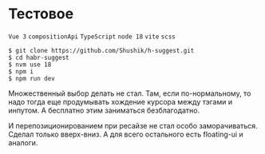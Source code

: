 # Тестовое

`Vue 3` `compositionApi` `TypeScript` `node 18` `vite` `scss`

```console
$ git clone https://github.com/Shushik/h-suggest.git
$ cd habr-suggest
$ nvm use 18
$ npm i
$ npm run dev
```

Множественный выбор делать не стал. Там, если по-нормальному, то надо тогда еще продумывать хождение курсора между тэгами и инпутом. А бесплатно этим заниматься безблагодатно.

И перепозиционированием при ресайзе не стал особо заморачиваться. Сделал только вверх-вниз. А для всего остального есть floating-ui и аналоги.
